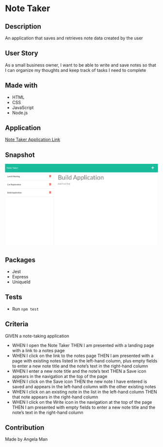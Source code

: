 # Note Taker

## Description
An application that saves and retrieves note data created by the user

## User Story
As a small business owner, I want to be able to write and save notes so that I can organize my thoughts and keep track of tasks I need to complete

## Made with
* HTML
* CSS
* JavaScript
* Node.js

## Application
[Note Taker Application Link](https://afternoon-temple-41959.herokuapp.com/)

## Snapshot
![Snapshot of the note taker application](./assets/images/note-taker.png)

## Packages
* Jest
* Express
* UniqueId

## Tests
* Run <code>npm test</code>

## Criteria
GIVEN a note-taking application
* WHEN I open the Note Taker THEN I am presented with a landing page with a link to a notes page
* WHEN I click on the link to the notes page THEN I am presented with a page with existing notes listed in the left-hand column, plus empty fields to enter a new note title and the note’s text in the right-hand column
* WHEN I enter a new note title and the note’s text THEN a Save icon appears in the navigation at the top of the page
* WHEN I click on the Save icon THEN the new note I have entered is saved and appears in the left-hand column with the other existing notes
* WHEN I click on an existing note in the list in the left-hand column THEN that note appears in the right-hand column
* WHEN I click on the Write icon in the navigation at the top of the page THEN I am presented with empty fields to enter a new note title and the note’s text in the right-hand column

## Contribution
Made by Angela Man